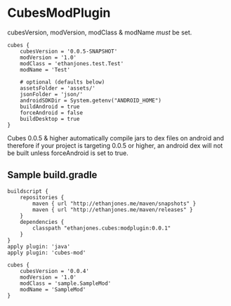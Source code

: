CubesModPlugin
=============

cubesVersion, modVersion, modClass & modName *must* be set.

```
cubes {
    cubesVersion = '0.0.5-SNAPSHOT'
    modVersion = '1.0'
    modClass = 'ethanjones.test.Test'
    modName = 'Test'
    
    # optional (defaults below)
    assetsFolder = 'assets/'
    jsonFolder = 'json/'
    androidSDKDir = System.getenv("ANDROID_HOME")
    buildAndroid = true
    forceAndroid = false
    buildDesktop = true
}
```

Cubes 0.0.5 & higher automatically compile jars to dex files on android and therefore if your project is targeting 0.0.5 or higher, an android dex will not be built unless forceAndroid is set to true.

## Sample build.gradle
```
buildscript {
    repositories {
        maven { url "http://ethanjones.me/maven/snapshots" }
        maven { url "http://ethanjones.me/maven/releases" }
    }
    dependencies {
        classpath "ethanjones.cubes:modplugin:0.0.1"
    }
}
apply plugin: 'java'
apply plugin: 'cubes-mod'

cubes {
    cubesVersion = '0.0.4'
    modVersion = '1.0'
    modClass = 'sample.SampleMod'
    modName = 'SampleMod'
}
```